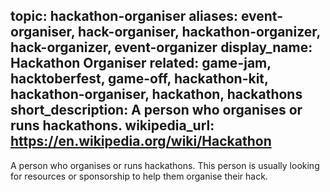 topic: hackathon-organiser
aliases: event-organiser, hack-organiser, hackathon-organizer, hack-organizer, event-organizer
display_name: Hackathon Organiser
related: game-jam, hacktoberfest, game-off, hackathon-kit, hackathon-organiser, hackathon, hackathons
short_description: A person who organises or runs hackathons.
wikipedia_url: https://en.wikipedia.org/wiki/Hackathon
---

A person who organises or runs hackathons. This person is usually looking for resources or sponsorship to help them organise their hack.
